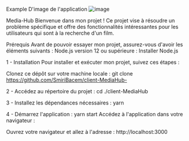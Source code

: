Example D'image de l'application
![image](https://github.com/SmiriBacem/client-MediaHub-/assets/51793119/e7e7a14c-94c2-4d30-8a1d-74a6db7af3c5)

Media-Hub
Bienvenue dans mon projet ! Ce projet vise à résoudre un problème spécifique et offre des fonctionnalités intéressantes pour les utilisateurs qui sont à la recherche d'un film.

Prérequis
Avant de pouvoir essayer mon projet, assurez-vous d'avoir les éléments suivants :
Node.js version 12 ou supérieure : Installer Node.js

1 - Installation
Pour installer et exécuter mon projet, suivez ces étapes :

Clonez ce dépôt sur votre machine locale :
git clone  https://github.com/SmiriBacem/client-MediaHub-

2 - Accédez au répertoire du projet :
cd ./client-MediaHub

3 - Installez les dépendances nécessaires :
yarn 

4 - Démarrez l'application :
yarn start
Accédez à l'application dans votre navigateur :


Ouvrez votre navigateur et allez à l'adresse : http://localhost:3000
